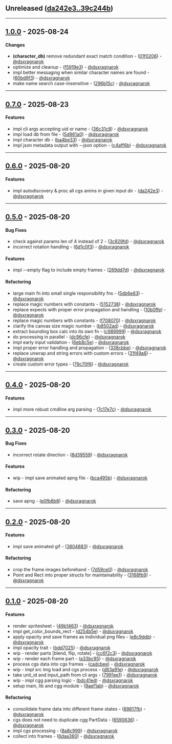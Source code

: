 ## Unreleased ([da242e3..39c244b](https://github.com/dsxragnarok/ffbetool/compare/da242e3..39c244b))

- - -
## [1.0.0](https://github.com/dsxragnarok/ffbetool/compare/eae61aa213fbe5c195091f74fc5dd681330c4fdb..1.0.0) - 2025-08-24
#### Changes
- **(character_db)** remove redundant exact match condition - ([01f0206](https://github.com/dsxragnarok/ffbetool/commit/01f02062195cc161d8e30db6010cc641c69ee8d9)) - [@dsxragnarok](https://github.com/dsxragnarok)
- optimize and cleanup - ([f5919e3](https://github.com/dsxragnarok/ffbetool/commit/f5919e3f8a31913e7a3db23196da6c4dc13176fe)) - [@dsxragnarok](https://github.com/dsxragnarok)
- impl better messaging when similar character names are found - ([60bd9f3](https://github.com/dsxragnarok/ffbetool/commit/60bd9f327081ffd91299d0aa65afb9880f43173f)) - [@dsxragnarok](https://github.com/dsxragnarok)
- make name search case-insensitive - ([296b15c](https://github.com/dsxragnarok/ffbetool/commit/296b15c0a3261a2c18a5fd56c196773c235e410a)) - [@dsxragnarok](https://github.com/dsxragnarok)

- - -

## [0.7.0](https://github.com/dsxragnarok/ffbetool/compare/39c244bfe961e13f3f26611f0f023129b2f88575..0.7.0) - 2025-08-23
#### Features
- impl cli args accepting uid or name - ([36c31c8](https://github.com/dsxragnarok/ffbetool/commit/36c31c8582dc0800e464b2544db349665e3e4bf4)) - [@dsxragnarok](https://github.com/dsxragnarok)
- impl load db from file - ([5d961a0](https://github.com/dsxragnarok/ffbetool/commit/5d961a03dda2496c5c3b4e0bd7b1048d3055ac4a)) - [@dsxragnarok](https://github.com/dsxragnarok)
- impl character db - ([ba4be33](https://github.com/dsxragnarok/ffbetool/commit/ba4be33e021bc675073afa82484ac57e8e8ec66b)) - [@dsxragnarok](https://github.com/dsxragnarok)
- impl json metadata output with --json option - ([c4aff6b](https://github.com/dsxragnarok/ffbetool/commit/c4aff6bbe23689b04b14fb79196dcd2527d5d621)) - [@dsxragnarok](https://github.com/dsxragnarok)

- - -


## [0.6.0](https://github.com/dsxragnarok/ffbetool/compare/0.5.0..0.6.0) - 2025-08-20
#### Features
- impl autodiscovery & proc all cgs anims in given input dir - ([da242e3](https://github.com/dsxragnarok/ffbetool/commit/da242e3172117a9510710333b05ce5a5bc189a5a)) - [@dsxragnarok](https://github.com/dsxragnarok)

- - -

## [0.5.0](https://github.com/dsxragnarok/ffbetool/compare/0.4.0..0.5.0) - 2025-08-20
#### Bug Fixes
- check against params len of 4 instead of 2 - ([3c929fd](https://github.com/dsxragnarok/ffbetool/commit/3c929fd7adb227834f16d18d661c21cb7bf3a863)) - [@dsxragnarok](https://github.com/dsxragnarok)
- incorrect rotation handling - ([6d1c0f3](https://github.com/dsxragnarok/ffbetool/commit/6d1c0f34ca33e2524a715e3bd93f01d4d9f2a939)) - [@dsxragnarok](https://github.com/dsxragnarok)
#### Features
- impl --empty flag to include empty frames - ([269dd7d](https://github.com/dsxragnarok/ffbetool/commit/269dd7d33fadaccc7127f9cfd31f00471b3a894a)) - [@dsxragnarok](https://github.com/dsxragnarok)
#### Refactoring
- large main fn into small single responsibility fns - ([5db6e83](https://github.com/dsxragnarok/ffbetool/commit/5db6e834a7e4981a0486815fe3d788b4f0b928e9)) - [@dsxragnarok](https://github.com/dsxragnarok)
- replace magic numbers with constants - ([5152738](https://github.com/dsxragnarok/ffbetool/commit/5152738f78f5af16866506aaeb88e748d01d4a89)) - [@dsxragnarok](https://github.com/dsxragnarok)
- replace expects with proper error propagation and handling - ([10b0ffe](https://github.com/dsxragnarok/ffbetool/commit/10b0ffe84cd2185bf6bc175e6ced11f87ed3001c)) - [@dsxragnarok](https://github.com/dsxragnarok)
- replace magic numbers with constants - ([f708070](https://github.com/dsxragnarok/ffbetool/commit/f708070f7712cadac05e700d508e1150037894ea)) - [@dsxragnarok](https://github.com/dsxragnarok)
- clarify the canvas size magic number - ([b8502ad](https://github.com/dsxragnarok/ffbetool/commit/b8502adf22df3b5969408ab39c55b87e35e5304d)) - [@dsxragnarok](https://github.com/dsxragnarok)
- extract bounding box calc into its own fn - ([c989999](https://github.com/dsxragnarok/ffbetool/commit/c9899997b94173e59ac3cc5c122fd0552e8a9258)) - [@dsxragnarok](https://github.com/dsxragnarok)
- do processing in parallel - ([dc96cfe](https://github.com/dsxragnarok/ffbetool/commit/dc96cfefcb5f24373feb6cb4de7ddddd320920bd)) - [@dsxragnarok](https://github.com/dsxragnarok)
- impl early input validation - ([6eb8c5e](https://github.com/dsxragnarok/ffbetool/commit/6eb8c5e2d80199b9d6fb6031f3d87f31306de3cf)) - [@dsxragnarok](https://github.com/dsxragnarok)
- impl proper error handling and propagation - ([338cbbe](https://github.com/dsxragnarok/ffbetool/commit/338cbbeb552f42caeb34f2d73cd0ed1c0a499f8a)) - [@dsxragnarok](https://github.com/dsxragnarok)
- replace unwrap and string errors with custom errors - ([31f49a6](https://github.com/dsxragnarok/ffbetool/commit/31f49a6847c780907bbeecf0af2e3221e5fe2205)) - [@dsxragnarok](https://github.com/dsxragnarok)
- create custom error types - ([79c70f6](https://github.com/dsxragnarok/ffbetool/commit/79c70f6ed84f89dd11e010895def8b4d3c0d526a)) - [@dsxragnarok](https://github.com/dsxragnarok)

- - -

## [0.4.0](https://github.com/dsxragnarok/ffbetool/compare/0.3.0..0.4.0) - 2025-08-20
#### Features
- impl more robust cmdline arg parsing - ([7c17e7c](https://github.com/dsxragnarok/ffbetool/commit/7c17e7c2edda1a83499edac591f22816d4864e51)) - [@dsxragnarok](https://github.com/dsxragnarok)

- - -

## [0.3.0](https://github.com/dsxragnarok/ffbetool/compare/0.2.0..0.3.0) - 2025-08-20
#### Bug Fixes
- incorrect rotate direction - ([8d39559](https://github.com/dsxragnarok/ffbetool/commit/8d395596fc015d9699fc01302ccb89fea6d94bde)) - [@dsxragnarok](https://github.com/dsxragnarok)
#### Features
- wip - impl save animated apng file - ([bca495b](https://github.com/dsxragnarok/ffbetool/commit/bca495b35fa4bb91815e89699e7a229a5c5dc3a8)) - [@dsxragnarok](https://github.com/dsxragnarok)
#### Refactoring
- save apng - ([e0fb8b8](https://github.com/dsxragnarok/ffbetool/commit/e0fb8b8178e7d03ae88144627a10c5f54a7ce372)) - [@dsxragnarok](https://github.com/dsxragnarok)

- - -

## [0.2.0](https://github.com/dsxragnarok/ffbetool/compare/0.1.0..0.2.0) - 2025-08-20
#### Features
- impl save animated gif - ([3804883](https://github.com/dsxragnarok/ffbetool/commit/380488329265f9eb360a4ea25d7cce73a42a57f5)) - [@dsxragnarok](https://github.com/dsxragnarok)
#### Refactoring
- crop the frame images beforehand - ([7d59ce0](https://github.com/dsxragnarok/ffbetool/commit/7d59ce078a2d6044a4fa7bba3dcdfa7c91f2632b)) - [@dsxragnarok](https://github.com/dsxragnarok)
- Point and Rect into proper structs for maintainability - ([3168fb9](https://github.com/dsxragnarok/ffbetool/commit/3168fb9331ccd12a88a2988437627370436d454d)) - [@dsxragnarok](https://github.com/dsxragnarok)

- - -

## [0.1.0](https://github.com/dsxragnarok/ffbetool/compare/35821413ae6e776c568902948979d33f5a3e6849..0.1.0) - 2025-08-20
#### Features
- render spritesheet - ([49b1463](https://github.com/dsxragnarok/ffbetool/commit/49b14637b385d71871bb80572c9d216273bced6c)) - [@dsxragnarok](https://github.com/dsxragnarok)
- impl get_color_bounds_rect - ([d254b5e](https://github.com/dsxragnarok/ffbetool/commit/d254b5e411727388729a91fac15f93936caadd6a)) - [@dsxragnarok](https://github.com/dsxragnarok)
- apply opacity and save frames as individual png files - ([e8c9ddb](https://github.com/dsxragnarok/ffbetool/commit/e8c9ddb81d4701a77115b648ffe03556b71674e4)) - [@dsxragnarok](https://github.com/dsxragnarok)
- impl opacity trait - ([bdd7025](https://github.com/dsxragnarok/ffbetool/commit/bdd702566182509c6f90ce20d42044da7d1951a6)) - [@dsxragnarok](https://github.com/dsxragnarok)
- wip - render parts [blend, flip, rotate] - ([cc6f2c3](https://github.com/dsxragnarok/ffbetool/commit/cc6f2c33cab0ff17216e7c39f0fb0df57d1e3c66)) - [@dsxragnarok](https://github.com/dsxragnarok)
- wip - render each frame part - ([a33bc95](https://github.com/dsxragnarok/ffbetool/commit/a33bc958965b8c978b621d026ac2d75f9bd511de)) - [@dsxragnarok](https://github.com/dsxragnarok)
- process cgs data into cgs frames - ([cadcbee](https://github.com/dsxragnarok/ffbetool/commit/cadcbeeec73591d9c67068a3251f45b1121dceb2)) - [@dsxragnarok](https://github.com/dsxragnarok)
- wip - impl src img load and cgs process - ([d83a91e](https://github.com/dsxragnarok/ffbetool/commit/d83a91e450e1a67903ee23ad2910296a5b11bdf7)) - [@dsxragnarok](https://github.com/dsxragnarok)
- take unit_id and input_path from cli args - ([7991ee1](https://github.com/dsxragnarok/ffbetool/commit/7991ee1b156b87eac68a6bf348886b97cf951b4e)) - [@dsxragnarok](https://github.com/dsxragnarok)
- wip - impl cgg parsing logic - ([bdc41ed](https://github.com/dsxragnarok/ffbetool/commit/bdc41eda854c76558fe9650dd06379fad69d276b)) - [@dsxragnarok](https://github.com/dsxragnarok)
- setup main, lib and cgg module - ([9aef1ab](https://github.com/dsxragnarok/ffbetool/commit/9aef1abe0f9fad156f9c652ae746f41ffc65b044)) - [@dsxragnarok](https://github.com/dsxragnarok)
#### Refactoring
- consolidate frame data into different frame states - ([89817fb](https://github.com/dsxragnarok/ffbetool/commit/89817fbf9036917bada7375ed490e84c1d5347ce)) - [@dsxragnarok](https://github.com/dsxragnarok)
- cgs does not need to duplicate cgg PartData - ([6590636](https://github.com/dsxragnarok/ffbetool/commit/659063648f20bbbc1d1a885282b6a277cd9b0072)) - [@dsxragnarok](https://github.com/dsxragnarok)
- impl cgs processing - ([8a8c999](https://github.com/dsxragnarok/ffbetool/commit/8a8c999c44693dd1c977f721ab4ed2174d72daa1)) - [@dsxragnarok](https://github.com/dsxragnarok)
- collect into frames - ([6daa360](https://github.com/dsxragnarok/ffbetool/commit/6daa3606a8e73f52cf2165900e5f782491b40618)) - [@dsxragnarok](https://github.com/dsxragnarok)


